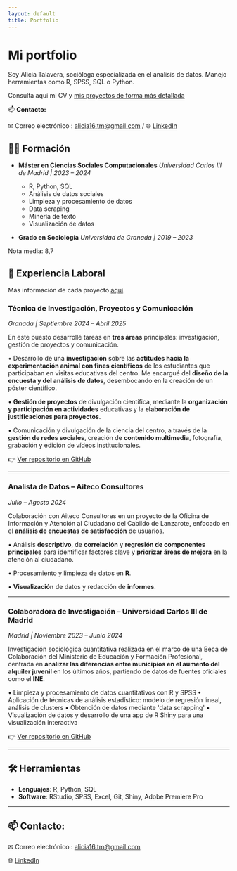 ```yaml
---
layout: default
title: Portfolio
---
```


# Mi portfolio

Soy Alicia Talavera, socióloga especializada en el análisis de datos. Manejo herramientas como R, SPSS, SQL o Python.

Consulta aquí mi CV y [mis proyectos de forma más detallada](https://aliciatm.github.io/portfolio/proyectos/)

📫 **Contacto:** 

✉ Correo electrónico : alicia16.tm@gmail.com / 🌐 [LinkedIn](https://www.linkedin.com/in/alicia-talavera-marcos-12060427b/)


## 👩‍🎓 Formación

- **Máster en Ciencias Sociales Computacionales**
*Universidad Carlos III de Madrid | 2023 – 2024* 
  - R, Python, SQL  
  - Análisis de datos sociales  
  - Limpieza y procesamiento de datos  
  - Data scraping  
  - Minería de texto  
  - Visualización de datos

- **Grado en Sociología**
*Universidad de Granada | 2019 – 2023*

Nota media: 8,7

## 💼 Experiencia Laboral


Más información de cada proyecto [aquí](https://aliciatm.github.io/portfolio/proyectos/).

### Técnica de Investigación, Proyectos y Comunicación  
*Granada | Septiembre 2024 – Abril 2025*

En este puesto desarrollé tareas en **tres áreas** principales: investigación, gestión de proyectos y comunicación.

• Desarrollo de una **investigación** sobre las **actitudes hacia la experimentación animal con fines científicos** de los estudiantes que participaban en visitas educativas del centro. Me encargué del **diseño de la encuesta y del análisis de datos**, desembocando en la creación de un póster científico.

• **Gestión de proyectos** de divulgación científica, mediante la **organización y participación en actividades** educativas y la **elaboración de justificaciones para proyectos**.

• Comunicación y divulgación de la ciencia del centro, a través de la **gestión de redes sociales**, creación de **contenido multimedia**, fotografía, grabación y edición de vídeos institucionales.

👉 [Ver repositorio en GitHub](https://github.com/aliciatm/Sintaxis-TFG-alquiler-jovenes)

---

### Analista de Datos – Aiteco Consultores  
*Julio – Agosto 2024*

Colaboración con Aiteco Consultores en un proyecto de la Oficina de Información y Atención al Ciudadano del Cabildo
de Lanzarote, enfocado en el **análisis de encuestas de satisfacción** de usuarios.

• Análisis **descriptivo**, de **correlación** y **regresión de componentes principales** para identificar factores clave y
**priorizar áreas de mejora** en la atención al ciudadano.

• Procesamiento y limpieza de datos en **R**.

• **Visualización** de datos y redacción de **informes**.


---

### Colaboradora de Investigación – Universidad Carlos III de Madrid  
*Madrid | Noviembre 2023 – Junio 2024*

Investigación sociológica cuantitativa realizada en el marco de una Beca de Colaboración del Ministerio de Educación y
Formación Profesional, centrada en **analizar las diferencias entre municipios en el aumento del alquiler juvenil** en los
últimos años, partiendo de datos de fuentes oficiales como el **INE**.

• Limpieza y procesamiento de datos cuantitativos con R y SPSS
• Aplicación de técnicas de análisis estadístico: modelo de regresión lineal, análisis de clusters
• Obtención de datos mediante 'data scrapping'
• Visualización de datos y desarrollo de una app de R Shiny para una visualización interactiva

👉 [Ver repositorio en GitHub](https://github.com/aliciatm/TFM_2024_aliciatm)

---

## 🛠️ Herramientas

- **Lenguajes**: R, Python, SQL
- **Software**: RStudio, SPSS, Excel, Git, Shiny, Adobe Premiere Pro

---

## 📫 Contacto: 

✉ Correo electrónico : alicia16.tm@gmail.com

🌐 [LinkedIn](https://www.linkedin.com/in/alicia-talavera-marcos-12060427b/)
